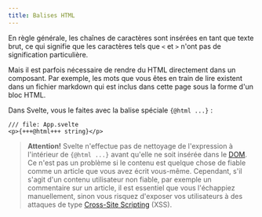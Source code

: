 ```yaml
---
title: Balises HTML
---
```


En règle générale, les chaînes de caractères sont insérées en tant que texte brut, ce qui signifie que les caractères tels que `<` et `>` n'ont pas de signification particulière.

Mais il est parfois nécessaire de rendre du HTML directement dans un composant. Par exemple, les mots que vous êtes en train de lire existent dans un fichier markdown qui est inclus dans cette page sous la forme d'un bloc HTML.

Dans Svelte, vous le faites avec la balise spéciale `{@html ...}` :

```svelte
/// file: App.svelte
<p>{+++@html+++ string}</p>
```

> **Attention!** Svelte n'effectue pas de nettoyage de l'expression à l'intérieur de `{@html ...}` avant qu'elle ne soit insérée dans le <span class='vo'>[DOM](PUBLIC_SVELTE_SITE_URL/docs/web#dom)</span>. Ce n'est pas un problème si le contenu est quelque chose de fiable comme un article que vous avez écrit vous-même. Cependant, s'il s'agit d'un contenu utilisateur non fiable, par exemple un commentaire sur un article, il est essentiel que vous l'échappiez manuellement, sinon vous risquez d'exposer vos utilisateurs à des attaques de type <a href="https://owasp.org/www-community/attacks/xss/" target="_blank">Cross-Site Scripting</a> (XSS).
